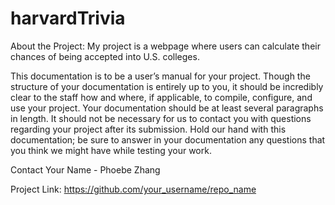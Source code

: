 # harvardTrivia
About the Project:
My project is a webpage where users can calculate their chances of being accepted into U.S. colleges. 

This documentation is to be a user’s manual for your project. Though the structure of your documentation is entirely up to you, it should be incredibly clear to the staff how and where, if applicable, to compile, configure, and use your project. Your documentation should be at least several paragraphs in length. It should not be necessary for us to contact you with questions regarding your project after its submission. Hold our hand with this documentation; be sure to answer in your documentation any questions that you think we might have while testing your work.


Contact
Your Name - Phoebe Zhang

Project Link: https://github.com/your_username/repo_name